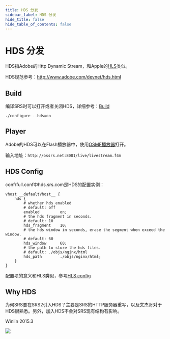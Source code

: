 ```yaml
---
title: HDS 分发
sidebar_label: HDS 分发
hide_title: false
hide_table_of_contents: false
---
```


# HDS 分发

HDS指Adobe的Http Dynamic Stream，和Apple的[HLS](./delivery-hls.md)类似。

HDS规范参考：http://www.adobe.com/devnet/hds.html

## Build

编译SRS时可以打开或者关闭HDS，详细参考：[Build](./install.md)

```
./configure --hds=on
```

## Player

Adobe的HDS可以在Flash播放器中，使用[OSMF播放器](http://www.ossrs.net/players/osmf.html)打开。

输入地址：`http://ossrs.net:8081/live/livestream.f4m`

## HDS Config

conf/full.conf中hds.srs.com是HDS的配置实例：

```
vhost __defaultVhost__ {
    hds {
        # whether hds enabled
        # default: off
        enabled         on;
        # the hds fragment in seconds.
        # default: 10
        hds_fragment    10;
        # the hds window in seconds, erase the segment when exceed the window.
        # default: 60
        hds_window      60;
        # the path to store the hds files.
        # default: ./objs/nginx/html
        hds_path        ./objs/nginx/html;
    }
}
```

配置项的意义和HLS类似，参考[HLS config](./delivery-hls.md#hls-config)

## Why HDS

为何SRS要在SRS2引入HDS？主要是SRS的HTTP服务器重写，以及文杰哥对于HDS很熟悉。另外，加入HDS不会对SRS现有结构有影响。

Winlin 2015.3

![](https://ossrs.net/gif/v1/sls.gif?site=ossrs.net&path=/lts/doc/zh/v6/delivery-hds)


